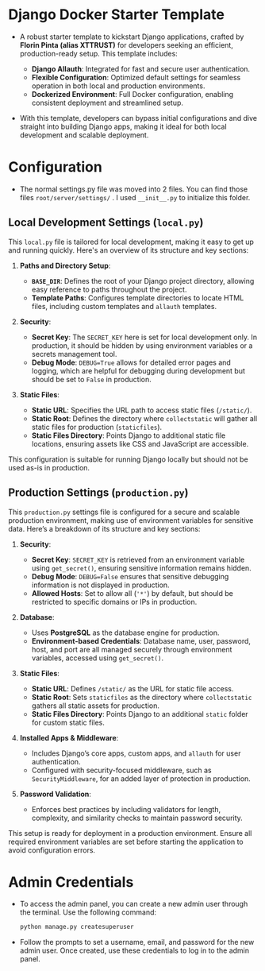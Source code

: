 # Django Docker Starter Template

- A robust starter template to kickstart Django applications, crafted by **Florin Pinta (alias XTTRUST)** for developers seeking an efficient, production-ready setup. This template includes:

    - **Django Allauth**: Integrated for fast and secure user authentication.
    - **Flexible Configuration**: Optimized default settings for seamless operation in both local and production environments.
    - **Dockerized Environment**: Full Docker configuration, enabling consistent deployment and streamlined setup.

- With this template, developers can bypass initial configurations and dive straight into building Django apps, making it ideal for both local development and scalable deployment.

# Configuration 

- The normal settings.py file was moved into 2 files. You can find those files
`root/server/settings/` . I used `__init__.py` to initialize this folder.


## Local Development Settings (`local.py`)

This `local.py` file is tailored for local development, making it easy to get up and running quickly. Here's an overview of its structure and key sections:

1. **Paths and Directory Setup**:
   - **`BASE_DIR`**: Defines the root of your Django project directory, allowing easy reference to paths throughout the project.
   - **Template Paths**: Configures template directories to locate HTML files, including custom templates and `allauth` templates.

2. **Security**:
   - **Secret Key**: The `SECRET_KEY` here is set for local development only. In production, it should be hidden by using environment variables or a secrets management tool.
   - **Debug Mode**: `DEBUG=True` allows for detailed error pages and logging, which are helpful for debugging during development but should be set to `False` in production.

3. **Static Files**:
   - **Static URL**: Specifies the URL path to access static files (`/static/`).
   - **Static Root**: Defines the directory where `collectstatic` will gather all static files for production (`staticfiles`).
   - **Static Files Directory**: Points Django to additional static file locations, ensuring assets like CSS and JavaScript are accessible.

This configuration is suitable for running Django locally but should not be used as-is in production.

## Production Settings (`production.py`)

This `production.py` settings file is configured for a secure and scalable production environment, making use of environment variables for sensitive data. Here’s a breakdown of its structure and key sections:

1. **Security**:
   - **Secret Key**: `SECRET_KEY` is retrieved from an environment variable using `get_secret()`, ensuring sensitive information remains hidden.
   - **Debug Mode**: `DEBUG=False` ensures that sensitive debugging information is not displayed in production.
   - **Allowed Hosts**: Set to allow all (`'*'`) by default, but should be restricted to specific domains or IPs in production.

2. **Database**:
   - Uses **PostgreSQL** as the database engine for production.
   - **Environment-based Credentials**: Database name, user, password, host, and port are all managed securely through environment variables, accessed using `get_secret()`.

3. **Static Files**:
   - **Static URL**: Defines `/static/` as the URL for static file access.
   - **Static Root**: Sets `staticfiles` as the directory where `collectstatic` gathers all static assets for production.
   - **Static Files Directory**: Points Django to an additional `static` folder for custom static files.

4. **Installed Apps & Middleware**:
   - Includes Django’s core apps, custom apps, and `allauth` for user authentication.
   - Configured with security-focused middleware, such as `SecurityMiddleware`, for an added layer of protection in production.

5. **Password Validation**:
   - Enforces best practices by including validators for length, complexity, and similarity checks to maintain password security.

This setup is ready for deployment in a production environment. Ensure all required environment variables are set before starting the application to avoid configuration errors.

# Admin Credentials

- To access the admin panel, you can create a new admin user through the terminal. Use the following command:

    ```bash
    python manage.py createsuperuser
    ```

- Follow the prompts to set a username, email, and password for the new admin user. Once created, use these credentials to log in to the admin panel.

